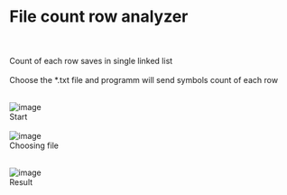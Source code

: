# File count row analyzer
<br><br>
Count of each row saves in single linked list<br><br>
Choose the *.txt file and programm will send symbols count of each row <br>

<br>![image](https://github.com/17neverends/File-count-row-analyzer/assets/118381764/1e2b0d58-b727-4a49-bbee-70178e22d013)<br>
Start<br><br>
![image](https://github.com/17neverends/File-count-row-analyzer/assets/118381764/72c40480-8e77-4145-9f1e-e8e21f9c42c2)<br>
Choosing file<br><br>

![image](https://github.com/17neverends/File-count-row-analyzer/assets/118381764/d1dbe91a-61c0-46a2-925d-70b9a8d9d890)<br>
Result
